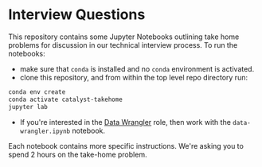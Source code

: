 # Interview Questions
This repository contains some Jupyter Notebooks outlining take home problems for
discussion in our technical interview process. To run the notebooks:
* make sure that `conda` is installed and no `conda` environment is activated.
* clone this repository, and from within the top level repo directory run:

```bash
conda env create
conda activate catalyst-takehome
jupyter lab
```

* If you're interested in the [Data Wrangler](https://catalyst.coop/work-with-us/data-wrangler/)
  role, then work with the `data-wrangler.ipynb` notebook.

Each notebook contains more specific instructions. We're asking you to spend 2 hours
on the take-home problem.
